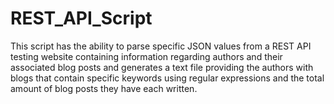 # REST_API_Script

This script has the ability to parse specific JSON values from a REST API testing website containing information regarding authors and their associated blog posts and generates a text file providing the authors with blogs that contain specific keywords using regular expressions and the total amount of blog posts they have each written. 
